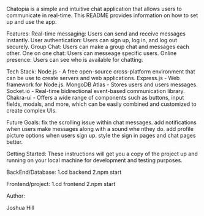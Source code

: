 Chatopia is a simple and intuitive chat application that allows users to communicate in real-time. This README provides information on how to set up and use the app.

   Features:
Real-time messaging: Users can send and receive messages instantly.
User authentication: Users can sign up, log in, and log out securely.
Group Chat: Users can make a group chat and messages each other.
One on one chat: Users can messeage specific users.
Online presence: Users can see who is available for chatting.



            
   Tech Stack:
Node.js - A free open-source cross-platform environment that can be use to create servers and web applications.
Express.js - Web framework for Node.js.
MongoDB Atlas - Stores users and users messages.
Socket.io - Real-time bidirectional event-based communication library.
Chakra-ui - Offers a wide range of components such as buttons, input fields, modals, and more, which can be easily combined and customized to create complex UIs.


   Future Goals:
fix the scrolling issue within chat messages.
add notifications when users make messages along with a sound whe nthey do.
add profile picture options when users sign up.
style the sign in pages and chat pages better.


   Getting Started:
These instructions will get you a copy of the project up and running on your local machine for development and testing purposes.

BackEnd/Database:
1.cd backend
2.npm start

Frontend/project:
1.cd frontend
2.npm start







Author:

Joshua Hill

